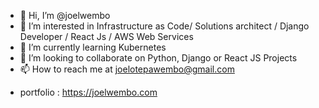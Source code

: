 - 👋 Hi, I’m @joelwembo
- 👀 I’m interested in Infrastructure as Code/ Solutions architect / Django Developer / React Js / AWS Web Services
- 🌱 I’m currently learning Kubernetes
- 💞️ I’m looking to collaborate on Python, Django or React JS Projects
- 📫 How to reach me at joelotepawembo@gmail.com

<!---
joelwembo/joelwembo I am Joel Otepa Wembo Full-Stack Developer, I specialize on building applications for banking, blockchain, ecommerce and financial services using Python, Django, Flask , FastAPI, Pandas, Numpy, Bottle, FastAPI, JavaScript, React Js , React Native, AWS Cloud Computing, Docker, Jenkins, Kubernetes , Ansible, Ubuntu, and PostreSQL. I have achieved works in front-end, back-end web, Mobile Applications. I also provide financial accounting, trading modeling, Analysis consultation.
--->
- portfolio : https://joelwembo.com
